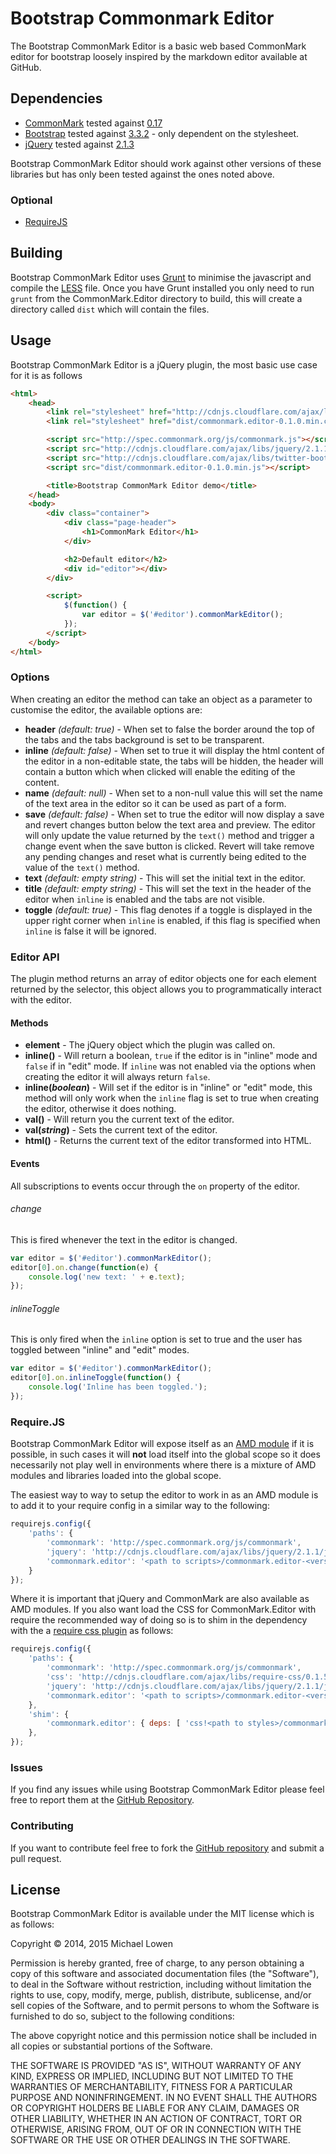 # Bootstrap Commonmark Editor

The Bootstrap CommonMark Editor is a basic web based CommonMark editor for bootstrap loosely inspired by the markdown editor available at GitHub.

## Dependencies

* [CommonMark](http://commonmark.org/) tested against [0.17](https://github.com/jgm/CommonMark/releases)
* [Bootstrap](http://getbootstrap.com/) tested against [3.3.2](https://github.com/twbs/bootstrap/releases/tag/v3.3.2) - only dependent on the stylesheet.
* [jQuery](http://jquery.com/) tested against [2.1.3](https://github.com/jquery/jquery/releases/tag/2.1.3)

Bootstrap CommonMark Editor should work against other versions of these libraries but has only been tested against the ones noted above.

### Optional

* [RequireJS](http://requirejs.org/)

## Building

Bootstrap CommonMark Editor uses [Grunt](http://gruntjs.com/) to minimise the javascript and compile the [LESS](http://lesscss.org/) file. Once you have Grunt installed you only need to run `grunt` from the CommonMark.Editor directory to build, this will create a directory called `dist` which will contain the files.

## Usage

Bootstrap CommonMark Editor is a jQuery plugin, the most basic use case for it is as follows

```html
<html>
	<head>
		<link rel="stylesheet" href="http://cdnjs.cloudflare.com/ajax/libs/twitter-bootstrap/3.3.1/css/bootstrap.min.css" />
		<link rel="stylesheet" href="dist/commonmark.editor-0.1.0.min.css" />

		<script src="http://spec.commonmark.org/js/commonmark.js"></script>
		<script src="http://cdnjs.cloudflare.com/ajax/libs/jquery/2.1.1/jquery.min.js"></script>
		<script src="http://cdnjs.cloudflare.com/ajax/libs/twitter-bootstrap/3.3.1/js/bootstrap.min.js"></script>
		<script src="dist/commonmark.editor-0.1.0.min.js"></script>

		<title>Bootstrap CommonMark Editor demo</title>
	</head>
	<body>
		<div class="container">
			<div class="page-header">
				<h1>CommonMark Editor</h1>
			</div>

			<h2>Default editor</h2>
			<div id="editor"></div>
		</div>

		<script>
			$(function() {
				var editor = $('#editor').commonMarkEditor();
			});
		</script>
	</body>
</html>
```

### Options

When creating an editor the method can take an object as a parameter to customise the editor, the available options are:

* **header** *(default: true)* - When set to false the border around the top of the tabs and the tabs background is set to be transparent.
* **inline** *(default: false)* - When set to true it will display the html content of the editor in a non-editable state, the tabs will be hidden, the header will contain a button which when clicked will enable the editing of the content.
* **name** *(default: null)* - When set to a non-null value this will set the name of the text area in the editor so it can be used as part of a form.
* **save** *(default: false)* - When set to true the editor will now display a save and revert changes button below the text area and preview. The editor will only update the value returned by the `text()` method and trigger a change event when the save button is clicked. Revert will take remove any pending changes and reset what is currently being edited to the value of the `text()` method.
* **text** *(default: empty string)* - This will set the initial text in the editor.
* **title** *(default: empty string)* - This will set the text in the header of the editor when `inline` is enabled and the tabs are not visible.
* **toggle** *(default: true)* - This flag denotes if a toggle is displayed in the upper right corner when `inline` is enabled, if this flag is specified when `inline` is false it will be ignored.

### Editor API

The plugin method returns an array of editor objects one for each element returned by the selector, this object allows you to programmatically interact with the editor.

#### Methods

* **element** - The jQuery object which the plugin was called on.
* **inline()** - Will return a boolean, `true` if the editor is in "inline" mode and `false` if in "edit" mode. If `inline` was not enabled via the options when creating the editor it will always return `false`.
* **inline(*boolean*)** - Will set if the editor is in "inline" or "edit" mode, this method will only work when the `inline` flag is set to true when creating the editor, otherwise it does nothing.
* **val()** - Will return you the current text of the editor.
* **val(*string*)** - Sets the current text of the editor.
* **html()** - Returns the current text of the editor transformed into HTML.

#### Events

All subscriptions to events occur through the `on` property of the editor.

###### change

This is fired whenever the text in the editor is changed.

```js
var editor = $('#editor').commonMarkEditor();
editor[0].on.change(function(e) {
	console.log('new text: ' + e.text);
});
```

###### inlineToggle

This is only fired when the `inline` option is set to true and the user has toggled between "inline" and "edit" modes.

```js
var editor = $('#editor').commonMarkEditor();
editor[0].on.inlineToggle(function() {
	console.log('Inline has been toggled.');
});
```

### Require.JS

Bootstrap CommonMark Editor will expose itself as an [AMD module](http://en.wikipedia.org/wiki/Asynchronous_module_definition) if it is possible, in such cases it will **not** load itself into the global scope so it does necessarily not play well in environments where there is a mixture of AMD modules and libraries loaded into the global scope.

The easiest way to way to setup the editor to work in as an AMD module is to add it to your require config in a similar way to the following:

```js
requirejs.config({
	'paths': {
		'commonmark': 'http://spec.commonmark.org/js/commonmark',
		'jquery': 'http://cdnjs.cloudflare.com/ajax/libs/jquery/2.1.1/jquery.min',
		'commonmark.editor': '<path to scripts>/commonmark.editor-<version>.min',
	}
});
```

Where it is important that jQuery and CommonMark are also available as AMD modules. If you also want load the CSS for CommonMark.Editor with require the recommended way of doing so is to shim in the dependency with the a [require css plugin](https://github.com/guybedford/require-css) as follows:

```js
requirejs.config({
	'paths': {
		'commonmark': 'http://spec.commonmark.org/js/commonmark',
		'css': 'http://cdnjs.cloudflare.com/ajax/libs/require-css/0.1.5/css',
		'jquery': 'http://cdnjs.cloudflare.com/ajax/libs/jquery/2.1.1/jquery.min',
		'commonmark.editor': '<path to scripts>/commonmark.editor-<version>.min',
	},
	'shim': {
		'commonmark.editor': { deps: [ 'css!<path to styles>/commonmark.editor-<version>.min' ] }
	},
});
```

### Issues

If you find any issues while using Bootstrap CommonMark Editor please feel free to report them at the [GitHub Repository](https://github.com/mlowen/CommonMark.Editor/issues).

### Contributing

If you want to contribute feel free to fork the [GitHub repository](https://github.com/mlowen/CommonMark.Editor) and submit a pull request.

## License

Bootstrap CommonMark Editor is available under the MIT license which is as follows:

Copyright &copy; 2014, 2015 Michael Lowen

Permission is hereby granted, free of charge, to any person obtaining a copy of this software and associated documentation files (the "Software"), to deal in the Software without restriction, including without limitation the rights to use, copy, modify, merge, publish, distribute, sublicense, and/or sell copies of the Software, and to permit persons to whom the Software is furnished to do so, subject to the following conditions:

The above copyright notice and this permission notice shall be included in all copies or substantial portions of the Software.

THE SOFTWARE IS PROVIDED "AS IS", WITHOUT WARRANTY OF ANY KIND, EXPRESS OR IMPLIED, INCLUDING BUT NOT LIMITED TO THE WARRANTIES OF MERCHANTABILITY, FITNESS FOR A PARTICULAR PURPOSE AND NONINFRINGEMENT. IN NO EVENT SHALL THE AUTHORS OR COPYRIGHT HOLDERS BE LIABLE FOR ANY CLAIM, DAMAGES OR OTHER LIABILITY, WHETHER IN AN ACTION OF CONTRACT, TORT OR OTHERWISE, ARISING FROM, OUT OF OR IN CONNECTION WITH THE SOFTWARE OR THE USE OR OTHER DEALINGS IN THE SOFTWARE.
